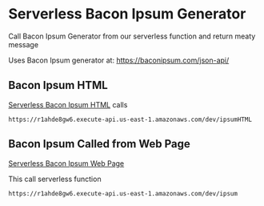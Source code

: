 # Serverless Bacon Ipsum Generator

Call Bacon Ipsum Generator from our serverless function and return meaty message

Uses Bacon Ipsum generator at: https://baconipsum.com/json-api/

## Bacon Ipsum HTML

[Serverless Bacon Ipsum HTML](https://r1ahde8gw6.execute-api.us-east-1.amazonaws.com/dev/ipsumHTML) calls 
```
https://r1ahde8gw6.execute-api.us-east-1.amazonaws.com/dev/ipsumHTML
```


## Bacon Ipsum Called from Web Page 
[Serverless Bacon Ipsum Web Page](https://s3.amazonaws.com/noserve-ipsum/index.html)

This call serverless function
```
https://r1ahde8gw6.execute-api.us-east-1.amazonaws.com/dev/ipsum
```